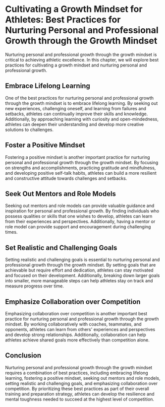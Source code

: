 Cultivating a Growth Mindset for Athletes: Best Practices for Nurturing Personal and Professional Growth through the Growth Mindset
===================================================================================================================================

Nurturing personal and professional growth through the growth mindset is critical to achieving athletic excellence. In this chapter, we will explore best practices for cultivating a growth mindset and nurturing personal and professional growth.

Embrace Lifelong Learning
-------------------------

One of the best practices for nurturing personal and professional growth through the growth mindset is to embrace lifelong learning. By seeking out new experiences, challenging oneself, and learning from failures and setbacks, athletes can continually improve their skills and knowledge. Additionally, by approaching learning with curiosity and open-mindedness, athletes can deepen their understanding and develop more creative solutions to challenges.

Foster a Positive Mindset
-------------------------

Fostering a positive mindset is another important practice for nurturing personal and professional growth through the growth mindset. By focusing on strengths and accomplishments, practicing gratitude and mindfulness, and developing positive self-talk habits, athletes can build a more resilient and constructive attitude towards challenges and setbacks.

Seek Out Mentors and Role Models
--------------------------------

Seeking out mentors and role models can provide valuable guidance and inspiration for personal and professional growth. By finding individuals who possess qualities or skills that one wishes to develop, athletes can learn from their experiences and perspectives. Additionally, having a mentor or role model can provide support and encouragement during challenging times.

Set Realistic and Challenging Goals
-----------------------------------

Setting realistic and challenging goals is essential to nurturing personal and professional growth through the growth mindset. By setting goals that are achievable but require effort and dedication, athletes can stay motivated and focused on their development. Additionally, breaking down larger goals into smaller, more manageable steps can help athletes stay on track and measure progress over time.

Emphasize Collaboration over Competition
----------------------------------------

Emphasizing collaboration over competition is another important best practice for nurturing personal and professional growth through the growth mindset. By working collaboratively with coaches, teammates, and opponents, athletes can learn from others' experiences and perspectives and develop strong relationships. Additionally, collaboration can help athletes achieve shared goals more effectively than competition alone.

Conclusion
----------

Nurturing personal and professional growth through the growth mindset requires a combination of best practices, including embracing lifelong learning, fostering a positive mindset, seeking out mentors and role models, setting realistic and challenging goals, and emphasizing collaboration over competition. By prioritizing these best practices as part of their overall training and preparation strategy, athletes can develop the resilience and mental toughness needed to succeed at the highest level of competition.
